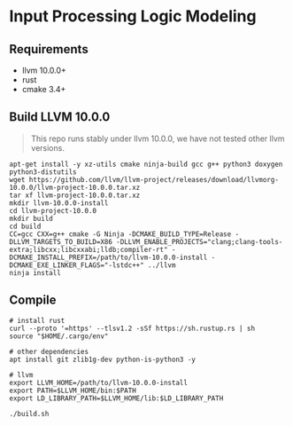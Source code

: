 # Input Processing Logic Modeling

## Requirements
- llvm 10.0.0+
- rust
- cmake 3.4+

## Build LLVM 10.0.0

> This repo runs stably under llvm 10.0.0, we have not tested other llvm versions.

```
apt-get install -y xz-utils cmake ninja-build gcc g++ python3 doxygen python3-distutils
wget https://github.com/llvm/llvm-project/releases/download/llvmorg-10.0.0/llvm-project-10.0.0.tar.xz
tar xf llvm-project-10.0.0.tar.xz
mkdir llvm-10.0.0-install
cd llvm-project-10.0.0
mkdir build
cd build
CC=gcc CXX=g++ cmake -G Ninja -DCMAKE_BUILD_TYPE=Release -DLLVM_TARGETS_TO_BUILD=X86 -DLLVM_ENABLE_PROJECTS="clang;clang-tools-extra;libcxx;libcxxabi;lldb;compiler-rt" -DCMAKE_INSTALL_PREFIX=/path/to/llvm-10.0.0-install -DCMAKE_EXE_LINKER_FLAGS="-lstdc++" ../llvm
ninja install
```

## Compile
```
# install rust
curl --proto '=https' --tlsv1.2 -sSf https://sh.rustup.rs | sh
source "$HOME/.cargo/env"

# other dependencies
apt install git zlib1g-dev python-is-python3 -y

# llvm
export LLVM_HOME=/path/to/llvm-10.0.0-install
export PATH=$LLVM_HOME/bin:$PATH
export LD_LIBRARY_PATH=$LLVM_HOME/lib:$LD_LIBRARY_PATH

./build.sh
```
